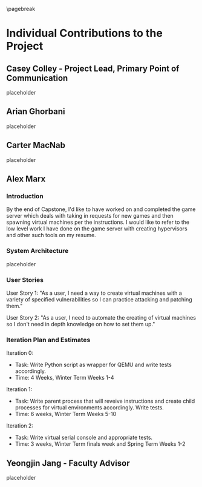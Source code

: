 \pagebreak

# Individual Contributions to the Project

## Casey Colley - Project Lead, Primary Point of Communication

placeholder

## Arian Ghorbani

placeholder

## Carter MacNab

placeholder

## Alex Marx

### Introduction

By the end of Capstone, I'd like to have worked on and completed the game server which deals with taking in requests for new games and then spawning virtual machines per the instructions. I would like to refer to the low level work I have done on the game server with creating hypervisors and other such tools on my resume.

### System Architecture

placeholder

### User Stories

User Story 1:
"As a user, I need a way to create virtual machines with a variety of specified vulnerabilities so I can practice attacking and patching them."

User Story 2:
"As a user, I need to automate the creating of virtual machines so I don't need in depth knowledge on how to set them up."

### Iteration Plan and Estimates

Iteration 0:
- Task: Write Python script as wrapper for QEMU and write tests accordingly.
- Time: 4 Weeks, Winter Term Weeks 1-4

Iteration 1:
- Task: Write parent process that will reveive instructions and create child processes for virtual environments accordingly. Write tests.
- Time: 6 weeks, Winter Term Weeks 5-10

Iteration 2:
- Task: Write virtual serial console and appropriate tests.
- Time: 3 weeks, Winter Term finals week and Spring Term Weeks 1-2

## Yeongjin Jang - Faculty Advisor

placeholder
